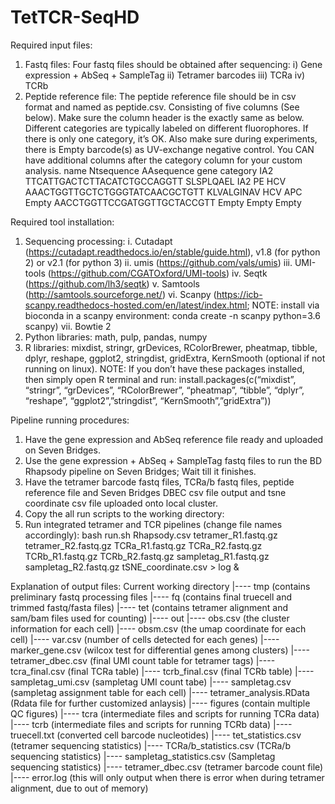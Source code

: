 # TetTCR-SeqHD

Required input files:
1.	Fastq files:
Four fastq files should be obtained after sequencing:
i)	Gene expression + AbSeq + SampleTag
ii)	Tetramer barcodes
iii)	TCRa
iv)	TCRb
2.	Peptide reference file:
The peptide reference file should be in csv format and named as peptide.csv. Consisting of five columns (See below). Make sure the column header is the exactly same as below. Different categories are typically labeled on different fluorophores. If there is only one category, it’s OK. Also make sure during experiments, there is Empty barcode(s) as UV-exchange negative control.
You CAN have additional columns after the category column for your custom analysis.
name	Ntsequence	AAsequence	gene	category
IA2	TTCATTGACTCTTACATCTGCCAGGTT	SLSPLQAEL	IA2	PE
HCV	AAACTGGTTGCTCTGGGTATCAACGCTGTT	KLVALGINAV	HCV	APC
Empty	AACCTGGTTCCGATGGTTGCTACCGTT	Empty	Empty	Empty

Required tool installation:
1.	Sequencing processing:
i.	Cutadapt (https://cutadapt.readthedocs.io/en/stable/guide.html), v1.8 (for python 2) or v2.1 (for python 3)
ii.	umis (https://github.com/vals/umis)
iii.	UMI-tools (https://github.com/CGATOxford/UMI-tools)
iv.	Seqtk (https://github.com/lh3/seqtk)
v.	Samtools (http://samtools.sourceforge.net/)
vi.	Scanpy (https://icb-scanpy.readthedocs-hosted.com/en/latest/index.html; NOTE: install via bioconda in a scanpy environment: conda create -n scanpy python=3.6 scanpy)
vii.	Bowtie 2
2.	Python libraries: math, pulp, pandas, numpy
3.	R libraries: mixdist, stringr, grDevices, RColorBrewer, pheatmap, tibble, dplyr, reshape, ggplot2, stringdist, gridExtra, KernSmooth (optional if not running on linux).
NOTE: If you don’t have these packages installed, then simply open R terminal and run: install.packages(c(“mixdist”, “stringr”, “grDevices”, “RColorBrewer”, “pheatmap”, “tibble”, “dplyr”, “reshape”, “ggplot2”,”stringdist”, “KernSmooth”,”gridExtra”))

Pipeline running procedures:
1.	Have the gene expression and AbSeq reference file ready and uploaded on Seven Bridges.
2.	Use the gene expression + AbSeq + SampleTag fastq files to run the BD Rhapsody pipeline on Seven Bridges; Wait till it finishes.
3.	Have the tetramer barcode fastq files, TCRa/b fastq files, peptide reference file and Seven Bridges DBEC csv file output and tsne coordinate csv file uploaded onto local cluster.
4.	Copy the all run scripts to the working directory:
5.	Run integrated tetramer and TCR pipelines (change file names accordingly):
bash run.sh Rhapsody.csv tetramer_R1.fastq.gz tetramer_R2.fastq.gz TCRa_R1.fastq.gz TCRa_R2.fastq.gz TCRb_R1.fastq.gz TCRb_R2.fastq.gz sampletag_R1.fastq.gz sampletag_R2.fastq.gz tSNE_coordinate.csv > log &

Explanation of output files:
Current working directory
|---- tmp (contains preliminary fastq processing files
|---- fq (contains final truecell and trimmed fastq/fasta files)
|---- tet (contains tetramer alignment and sam/bam files used for counting)
|---- out
	|---- obs.csv (the cluster information for each cell)
	|---- obsm.csv (the umap coordinate for each cell)
	|---- var.csv (number of cells detected for each genes)
	|---- marker_gene.csv (wilcox test for differential genes among clusters)
	|---- tetramer_dbec.csv (final UMI count table for tetramer tags)
	|---- tcra_final.csv (final TCRa table)
	|---- tcrb_final.csv (final TCRb table)
	|---- sampletag_umi.csv (sampletag UMI count tabe)
	|---- sampletag.csv (sampletag assignment table for each cell)
	|---- tetramer_analysis.RData (Rdata file for further customized anlaysis)
|---- figures (contain multiple QC figures)
|---- tcra (intermediate files and scripts for running TCRa data)
|---- tcrb (intermediate files and scripts for running TCRb data)
|---- truecell.txt (converted cell barcode nucleotides)
|---- tet_statistics.csv (tetramer sequencing statistics)
|---- TCRa/b_statistics.csv (TCRa/b sequencing statistics)
|---- sampletag_statistics.csv (Sampletag sequencing statistics)
|---- tetramer_dbec.csv (tetramer barcode count file)
|---- error.log (this will only output when there is error when during tetramer alignment, due to out of memory)
